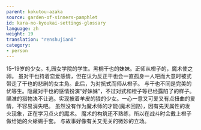 ```yaml
---
parent: kokutou-azaka
source: garden-of-sinners-pamphlet
id: kara-no-kyoukai-settings-glossary
language: zh
weight: 19
translation: "renshujian0"
category:
- person
---
```


15–19岁的少女。礼园女学院的学生。黑桐干也的妹妹。正师从橙子的，魔术使之卵。
虽对干也持着恋爱感情，但在认为反正干也会一直孤身一人吧而大意时被式带走了干也的悲剧的女主角。此后，为对抗式而师从橙子。
与干也不同是完美的优等生。隐藏对干也的感情扮演“好妹妹”，不过对式和橙子等已经露陷了的样子。
瞄准的猎物决不让逃。实现披着羊皮的狼的少女。一心一意又可爱又有点扭曲的爱情，不容易消失吧。
虽然没有作为魔术师的才能(魔术回路)，因有先天属性的发火现象，正在学习点火的魔术。
魔术的构筑还不熟练，所以在战斗时会戴上橙子做给她的火蜥蜴手套。
与故事好像有关又无关的微妙的立场。
